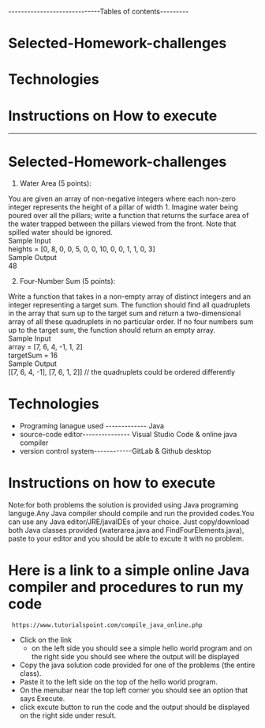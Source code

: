 -----------------------------Tables of contents---------
# Selected-Homework-challenges 
# Technologies 
# Instructions on How to execute
----------------------------------------------------------
# Selected-Homework-challenges 
1. Water Area (5 points):

You are given an array of non-negative integers where each non-zero integer represents the height of a pillar of width 1. Imagine water being poured over all the pillars; write a function that returns the surface area of the water trapped between the pillars viewed from the front. Note that spilled water should be ignored.
 <br />
Sample Input
 <br />
heights = [0, 8, 0, 0, 5, 0, 0, 10, 0, 0, 1, 1, 0, 3]
 <br />
Sample Output  <br />
48 <br />


2. Four-Number Sum (5 points):

Write a function that takes in a non-empty array of distinct integers and an integer representing a target sum. The function should find all quadruplets in the array that sum up to the target sum and return a two-dimensional array of all these quadruplets in no particular order.
If no four numbers sum up to the target sum, the function should return an empty array. <br />
Sample Input  <br />
array = [7, 6, 4, -1, 1, 2]  <br />
targetSum = 16   <br />
Sample Output   <br />
[[7, 6, 4, -1], [7, 6, 1, 2]] // the quadruplets could be ordered differently <br />
# Technologies 
- Programing lanague used ------------- Java   <br />
- source-code editor--------------- Visual Studio Code & online java compiler   <br />
- version control system------------GitLab & Github desktop  <br />

# Instructions on how to execute
Note:for both problems the solution is provided using Java programing languge.Any Java compiler should compile and run the provided codes.You can use any  Java editor/JRE/javaIDEs  of your choice.
Just copy/download both Java classes provided (waterarea.java and FindFourElements.java), paste to your editor and you should be able to excute it with no problem. 

 # Here is a link to a simple online Java compiler and procedures to run my code   <br />
     https://www.tutorialspoint.com/compile_java_online.php
  - Click on  the link
       -  on the left side you should see a simple hello world program and on the right side you should see where the output will be displayed
  - Copy the java solution code provided for one of the problems (the entire class).
  - Paste it to the left side on the top of the hello world program.
  - On the menubar near the top left corner  you should see an option that says Execute.
  - click excute button to run the code and the output should be displayed on the right side under result.

